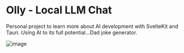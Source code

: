 # Olly - Local LLM Chat

Personal project to learn  more about AI development with SvelteKit and Tauri. Using AI to its full potential...Dad joke generator.


![image](/static/Olly.gif)


